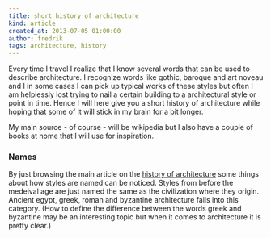 ```yaml
---
title: short history of architecture
kind: article
created_at: 2013-07-05 01:00:00
author: fredrik
tags: architecture, history
---
```


Every time I travel I realize that I know several words that can be used to describe architecture. I recognize words like gothic, baroque and art noveau and I in some cases I can pick up typical works of these styles but often I am helplessly lost trying to nail a certain building to a architectural style or point in time. Hence I will here give you a short history of architecture while hoping that some of it will stick in my brain for a bit longer.

My main source - of course - will be wikipedia but I also have a couple of books at home that I will use for inspiration.

### Names

By just browsing the main article on the [history of architecture](https://en.wikipedia.org/wiki/History_of_architecture) some things about how styles are named can be noticed. Styles from before the medeival age are just named the same as the civilization where they origin. Ancient egypt, greek, roman and byzantine architecture falls into this category. (How to define the difference between the words greek and byzantine may be an interesting topic but when it comes to architecture it is pretty clear.)
